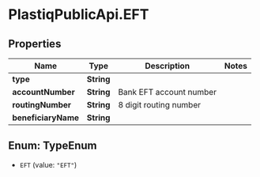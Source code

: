 # PlastiqPublicApi.EFT

## Properties

Name | Type | Description | Notes
------------ | ------------- | ------------- | -------------
**type** | **String** |  | 
**accountNumber** | **String** | Bank EFT account number | 
**routingNumber** | **String** | 8 digit routing number | 
**beneficiaryName** | **String** |  | 



## Enum: TypeEnum


* `EFT` (value: `"EFT"`)




